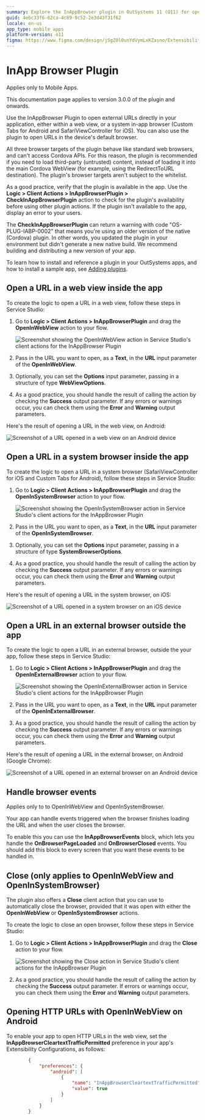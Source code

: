 ```yaml
---
summary: Explore the InAppBrowser plugin in OutSystems 11 (O11) for opening external URLs directly in your application.
guid: 4ebc33f6-62ca-4c89-9c52-2e3d43f31f62
locale: en-us
app_type: mobile apps
platform-version: o11
figma: https://www.figma.com/design/jSgZ0l0unYdVymLxKZasno/Extensibility-and-Integration?node-id=3732-79&t=Ib80O7AL6sHpUAoc-0
---
```


# InApp Browser Plugin

<div class="info" markdown="1">

Applies only to Mobile Apps.

</div>

This documentation page applies to version 3.0.0 of the plugin and onwards.

Use the InAppBrowser Plugin to open external URLs directly in your application, either within a web view, or a system in-app browser (Custom Tabs for Android and SafariViewController for iOS). You can also use the plugin to open URLs in the device's default browser.

All three browser targets of the plugin behave like standard web browsers, and can't access Cordova APIs. For this reason, the plugin is recommended if you need to load third-party (untrusted) content, instead of loading it into the main Cordova WebView (for example, using the RedirectToURL destination). The plugin's browser targets aren't subject to the whitelist.

As a good practice, verify that the plugin is available in the app. Use the **Logic > Client Actions > InAppBrowserPlugin > CheckInAppBrowserPlugin** action to check for the plugin's availability before using other plugin actions. If the plugin isn't available to the app, display an error to your users.

The **CheckInAppBrowserPlugin** can return a warning with code "OS-PLUG-IABP-0002" that means you're using an older version of the native (Cordova) plugin. In other words, you updated the plugin in your environment but didn't generate a new native build. We recommend building and distributing a new version of your app.

<div class="info" markdown="1">

To learn how to install and reference a plugin in your OutSystems apps, and how to install a sample app, see [Adding plugins](../intro.md#adding-plugins).

</div>

## Open a URL in a web view inside the app

To create the logic to open a URL in a web view, follow these steps in Service Studio:

1. Go to **Logic > Client Actions > InAppBrowserPlugin** and drag the **OpenInWebView** action to your flow.

    ![Screenshot showing the OpenInWebView action in Service Studio's client actions for the InAppBrowser Plugin](images/open-in-web-view-ss.png "Service Studio Client Actions for InAppBrowser Plugin")

1. Pass in the URL you want to open, as a **Text**, in the **URL** input parameter of the **OpenInWebView**.
   
1. Optionally, you can set the **Options** input parameter, passing in a structure of type **WebViewOptions**.

1. As a good practice, you should handle the result of calling the action by checking the **Success** output parameter. If any errors or warnings occur, you can check them using the **Error** and **Warning** output parameters.

Here's the result of opening a URL in the web view, on Android:

![Screenshot of a URL opened in a web view on an Android device](images/web-view-android.png "Web View on Android")

## Open a URL in a system browser inside the app

To create the logic to open a URL in a system browser (SafariViewController for iOS and Custom Tabs for Android), follow these steps in Service Studio:

1. Go to **Logic > Client Actions > InAppBrowserPlugin** and drag the **OpenInSystemBrowser** action to your flow.

    ![Screenshot showing the OpenInSystemBrowser action in Service Studio's client actions for the InAppBrowser Plugin](images/open-in-system-browser-ss.png "Service Studio Client Actions for InAppBrowser Plugin")

1. Pass in the URL you want to open, as a **Text**, in the **URL** input parameter of the **OpenInSystemBrowser**.
   
1. Optionally, you can set the **Options** input parameter, passing in a structure of type **SystemBrowserOptions**.

1. As a good practice, you should handle the result of calling the action by checking the **Success** output parameter. If any errors or warnings occur, you can check them using the **Error** and **Warning** output parameters.

Here's the result of opening a URL in the system browser, on iOS:

![Screenshot of a URL opened in a system browser on an iOS device](images/system-browser-ios.png "System Browser on iOS")


## Open a URL in an external browser outside the app

To create the logic to open a URL in an external browser, outside the your app, follow these steps in Service Studio:

1. Go to **Logic > Client Actions > InAppBrowserPlugin** and drag the **OpenInExternalBrowser** action to your flow.

    ![Screenshot showing the OpenInExternalBrowser action in Service Studio's client actions for the InAppBrowser Plugin](images/open-in-external-browser-ss.png "Service Studio Client Actions for InAppBrowser Plugin")

1. Pass in the URL you want to open, as a **Text**, in the **URL** input parameter of the **OpenInExternalBrowser**.

1. As a good practice, you should handle the result of calling the action by checking the **Success** output parameter. If any errors or warnings occur, you can check them using the **Error** and **Warning** output parameters.

Here's the result of opening a URL in the external browser, on Android (Google Chrome):

![Screenshot of a URL opened in an external browser on an Android device](images/external-browser-android.png "External Browser on Android")


## Handle browser events

<div class="info" markdown="1">

Applies only to to OpenInWebView and OpenInSystemBrowser.

</div>

Your app can handle events triggered when the browser finishes loading the URL and when the user closes the browser.

To enable this you can use the **InAppBrowserEvents** block, which lets you handle the **OnBrowserPageLoaded** and **OnBrowserClosed** events. You should add this block to every screen that you want these events to be handled in.

## Close (only applies to OpenInWebView and OpenInSystemBrowser)

The plugin also offers a **Close** client action that you can use to automatically close the browser, provided that it was open with either the **OpenInWebView** or **OpenInSystemBrowser** actions.

To create the logic to close an open browser, follow these steps in Service Studio:

1. Go to **Logic > Client Actions > InAppBrowserPlugin** and drag the **Close** action to your flow.

    ![Screenshot showing the Close action in Service Studio's client actions for the InAppBrowser Plugin](images/close-browser-ss.png "Service Studio Client Actions for InAppBrowser Plugin")

3. As a good practice, you should handle the result of calling the action by checking the **Success** output parameter. If errors or warnings occur, you can check them using the **Error** and **Warning** output parameters.

## Opening HTTP URLs with OpenInWebView on Android

To enable your app to open HTTP URLs in the web view, set the **InAppBrowserCleartextTrafficPermitted** preference in your app's Extensibility Configurations, as follows:

```json
        {
            "preferences": {
                "android": [
                    {
                        "name": "InAppBrowserCleartextTrafficPermitted",
                        "value": true
                    }
                ]
            }
        }
```






